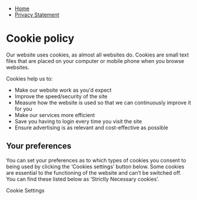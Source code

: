 * [Home](https://www.samaritans.org/ "Home")
* [Privacy Statement](https://www.samaritans.org/privacy-statement/ "Privacy Statement")

Cookie policy
=============

Our website uses cookies, as almost all websites do. Cookies are small text files that are placed on your computer or mobile phone when you browse websites.

Cookies help us to:

* Make our website work as you'd expect
* Improve the speed/security of the site
* Measure how the website is used so that we can continuously improve it for you
* Make our services more efficient
* Save you having to login every time you visit the site
* Ensure advertising is as relevant and cost-effective as possible

Your preferences
----------------

You can set your preferences as to which types of cookies you consent to being used by clicking the ‘Cookies settings’ button below. Some cookies are essential to the functioning of the website and can’t be switched off. You can find these listed below as ‘Strictly Necessary cookies’.

Cookie Settings